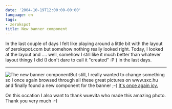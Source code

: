 ```yaml
---
date: '2004-10-19T12:00:00-00:00'
language: en
tags:
- zerokspot
title: New banner component
---
```



<p>In the last couple of days I felt like playing around a little bit with the layout of zerokspot.com but somehow nothing really looked right. Today, I looked at the layout and .... well, somehow I still like it much better than whatever layout thingy I did (I don't dare to call it "created" :P ) in the last days.</p>

-------------------------------



<p><img src="http://zerokspot.com/uploads/zakopane9.small.jpg" alt="The new banner component" class="left"/>But still, I really wanted to change something so I once again browsed through all these great pictures on www.sxc.hu and finally found a new component for the banner ;-) <a href="http://www.sxc.hu/browse.phtml?f=view&id=174801">It's once again icy.</a></p>



<p>On this occation I also want to thank wuevita who made this amazing photo. Thank you very much :-)</p>

